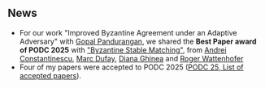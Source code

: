 ## News 

* For our work "Improved Byzantine Agreement under an Adaptive Adversary" with [Gopal Pandurangan](https://sites.google.com/site/gopalpandurangan/home), we shared the **Best Paper award of PODC 2025** with ["Byzantine Stable Matching"](https://dl.acm.org/doi/10.1145/3732772.3733525), from [Andrei Constantinescu](https://andrei1998.github.io/), [Marc Dufay](https://disco.ethz.ch/members/mdufay), [Diana Ghinea](https://disco.ethz.ch/alumni/ghinead) and [Roger Wattenhofer](https://disco.ethz.ch/members/wroger) 
* Four of my papers were accepted to PODC 2025 ([PODC 25, List of accepted papers](https://www.podc.org/podc2025/list-of-accepted-papers/)).
